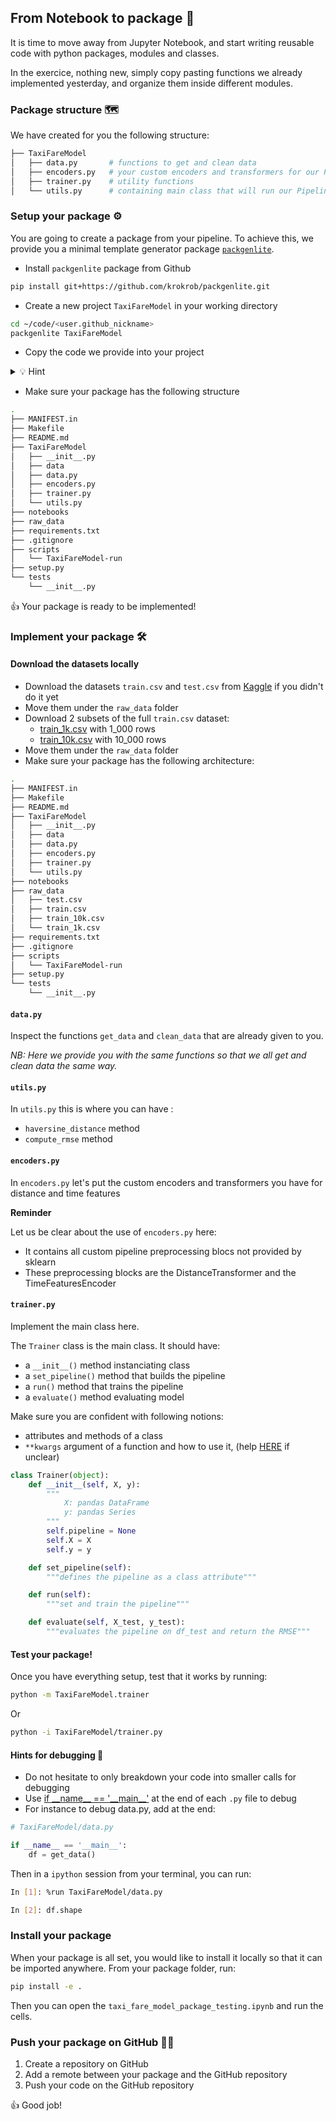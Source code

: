 ## From Notebook to package 🎁

It is time to move away from Jupyter Notebook, and start writing reusable code with python packages, modules and classes.

In the exercice, nothing new, simply copy pasting functions we already implemented yesterday, and organize them inside different modules.

### Package structure 🗺

We have created for you the following structure:

```bash
├── TaxiFareModel
│   ├── data.py       # functions to get and clean data
│   ├── encoders.py   # your custom encoders and transformers for our Pipeline
│   ├── trainer.py    # utility functions
│   └── utils.py      # containing main class that will run our Pipeline
```

### Setup your package ⚙️

You are going to create a package from your pipeline. To achieve this, we provide you a minimal template generator package [`packgenlite`](https://github.com/krokrob/packgenlite).

- Install `packgenlite` package from Github

```bash
pip install git+https://github.com/krokrob/packgenlite.git
```

- Create a new project `TaxiFareModel` in your working directory

```bash
cd ~/code/<user.github_nickname>
packgenlite TaxiFareModel
```

- Copy the code we provide into your project

<details>
<summary>💡 Hint
</summary>

```bash
cp -r ~/code/<user.github_nickname>/data-challenges/07-Data-Engineering/02-ML-Iteration/03-Notebook-to-package/TaxiFareModel ~/code/<user.github_nickname>/TaxiFareModel
```

</details>

- Make sure your package has the following structure
```bash
.
├── MANIFEST.in
├── Makefile
├── README.md
├── TaxiFareModel
│   ├── __init__.py
│   ├── data
│   ├── data.py
│   ├── encoders.py
│   ├── trainer.py
│   └── utils.py
├── notebooks
├── raw_data
├── requirements.txt
├── .gitignore
├── scripts
│   └── TaxiFareModel-run
├── setup.py
└── tests
    └── __init__.py
```

👍 Your package is ready to be implemented!

### Implement your package 🛠

#### Download the datasets locally

- Download the datasets `train.csv` and `test.csv` from [Kaggle](https://www.kaggle.com/c/new-york-city-taxi-fare-prediction/data) if you didn't do it yet
- Move them under the `raw_data` folder
- Download 2 subsets of the full `train.csv` dataset:
  - [train_1k.csv](https://wagon-public-datasets.s3.amazonaws.com/taxi-fare-ny/train_1k.csv) with 1_000 rows
  - [train_10k.csv](https://wagon-public-datasets.s3.amazonaws.com/taxi-fare-ny/train_10k.csv) with 10_000 rows
- Move them under the `raw_data` folder
- Make sure your package has the following architecture:

```bash
.
├── MANIFEST.in
├── Makefile
├── README.md
├── TaxiFareModel
│   ├── __init__.py
│   ├── data
│   ├── data.py
│   ├── encoders.py
│   ├── trainer.py
│   └── utils.py
├── notebooks
├── raw_data
│   ├── test.csv
│   ├── train.csv
│   ├── train_10k.csv
│   └── train_1k.csv
├── requirements.txt
├── .gitignore
├── scripts
│   └── TaxiFareModel-run
├── setup.py
└── tests
    └── __init__.py
```

#### `data.py`

Inspect the functions `get_data` and `clean_data` that are already given to you.

_NB: Here we provide you with the same functions so that we all get and clean data the same way._

#### `utils.py`

In `utils.py` this is where you can have :
- `haversine_distance` method
- `compute_rmse` method

#### `encoders.py`

In `encoders.py` let's put the custom encoders and transformers you have for distance and time features

**Reminder**

Let us be clear about the use of `encoders.py` here:
- It contains all custom pipeline preprocessing blocs not provided by sklearn
- These preprocessing blocks are the DistanceTransformer and the TimeFeaturesEncoder

#### `trainer.py`

Implement the main class here.

The `Trainer` class is the main class. It should have:
- a `__init__()` method instanciating class
- a `set_pipeline()` method that builds the pipeline
- a `run()` method that trains the pipeline
- a `evaluate()` method evaluating model

Make sure you are confident with following notions:
- attributes and methods of a class
- `**kwargs` argument of a function and how to use it, (help [HERE](https://www.programiz.com/python-programming/args-and-kwargs) if unclear)

```python
class Trainer(object):
    def __init__(self, X, y):
        """
            X: pandas DataFrame
            y: pandas Series
        """
        self.pipeline = None
        self.X = X
        self.y = y

    def set_pipeline(self):
        """defines the pipeline as a class attribute"""

    def run(self):
        """set and train the pipeline"""

    def evaluate(self, X_test, y_test):
        """evaluates the pipeline on df_test and return the RMSE"""
```

#### Test your package!

Once you have everything setup, test that it works by running:

```bash
python -m TaxiFareModel.trainer
```

Or

```bash
python -i TaxiFareModel/trainer.py
```

#### Hints for debugging 🐛
- Do not hesitate to only breakdown your code into smaller calls for debugging
- Use [if \_\_name__ == '\_\_main__'](https://www.geeksforgeeks.org/what-does-the-if-__name__-__main__-do/) at the end of each `.py` file to debug
- For instance to debug data.py, add at the end:

```python
# TaxiFareModel/data.py

if __name__ == '__main__':
    df = get_data()
```

Then in a `ipython` session from your terminal, you can run:

```bash
In [1]: %run TaxiFareModel/data.py

In [2]: df.shape
```

### Install your package

When your package is all set, you would like to install it locally so that it can be imported anywhere. From your package folder, run:

```bash
pip install -e .
```

Then you can open the `taxi_fare_model_package_testing.ipynb` and run the cells.

### Push your package on GitHub 🐙😸

1. Create a repository on GitHub
2. Add a remote between your package and the GitHub repository
3. Push your code on the GitHub repository

👍 Good job!
